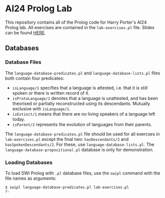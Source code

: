 # AI24 Prolog Lab

This repository contains all of the Prolog code for Harry Porter's AI24 Prolog lab. All exercises are contained in the `lab-exercises.pl` file. Slides can be found [HERE](https://docs.google.com/presentation/d/1v4VheQV_1av5fuA6vZA9DPMU3qkdDzi-m534i1oMG6M/edit#slide=id.p).

## Databases

### Database Files

The `language-database-predicates.pl` and `language-database-lists.pl` files both contain four predicates:

- `isLanguage/1` specifies that a language is attested, i.e. that it is still spoken or there is written record of it.
- `isProtoLanguage/1` denotes that a language is unattested, and has been theorised or partially reconstructed using its descendants. Mutually exclusive with `isLanguage/1`.
- `isExtinct/1` means that there are no living speakers of a language left today.
- `isParent/2` represents the evolution of languages from their parents.

The `language-database-predicates.pl` file should be used for all exercses in `lab-exercises.pl` except the final two: `hasDescendants/2` and `hasSpokenDescendants/2`. For these, use `language-database-lists.pl`. The `language-database-propositional.pl` database is only for demonstration.

### Loading Databases

To load SWI Prolog with `.pl` database files, use the `swipl` command with the file names as arguments:

```
$ swipl language-database-predicates.pl lab-exercises.pl
?-
```
